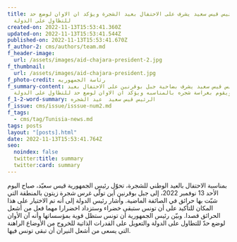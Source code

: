 ```yaml
---
title: الرئيس قيس سعيد يشرف على الاحتفال بعيد الشجرة ويؤكد ان الاوان لوضع حد
  للتظاول على الدولة
created-on: 2022-11-13T15:53:41.360Z
updated-on: 2022-11-13T15:53:41.544Z
published-on: 2022-11-13T15:53:41.670Z
f_author-2: cms/authors/team.md
f_header-image:
  url: /assets/images/aid-chajara-president-2.jpg
f_thumbnail:
  url: /assets/images/aid-chajara-president.jpg
f_photo-credit: رئاسة الجمهوريه
f_summary-content: الرئبس قيس سعيد يشرف بضاحية جبل بوقرنين على الاحتفال بعيد
  الشجرة ويقوم بغراسة شجره بالمناسبه ويؤكد ان الاوان لوضع حد للتطاول على الدولة
f_1-2-word-summary: الرئيس قيس سعيد  عيد الشجره
f_issue: cms/issue/isssue-num2.md
f_tags:
  - cms/tag/Tunisia-news.md
tags: posts
layout: "[posts].html"
date: 2022-11-13T15:53:41.764Z
seo:
  noindex: false
  twitter:title: summary
  twitter:card: summary
---
```

بمناسبة الاحتفال بالعيد الوطني للشجرة، تحوّل رئيس الجمهورية قيس سعيّد، صباح اليوم الأحد 13 نوفمبر 2022، إلى جبل بوقرنين أين تولّى غرس شجرة زيتون بالمنطقة التي شبّت بها حرائق في الصائفة الماضية. وأشار رئيس الدولة إلى أنه تم الاختيار على هذا المكان للتأكيد على أن تونس ستبقى خضراء وستزداد اخضرارا مهما فعل من أشعل الحرائق قصدا. وبيّن رئيس الجمهورية أن تونس ستظل قوية بمؤسساتها وأنه آن الأوان لوضع حدّ للتطاول على الدولة والتعويل على القدرات الذاتية للخروج من الأوضاع الراهنة التي يسعى من أشعل النيران أن تبقى تونس فيها. 